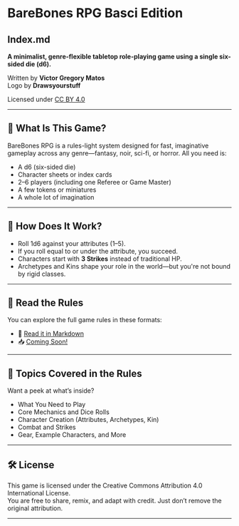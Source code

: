 # BareBones RPG Basci Edition

## Index.md

**A minimalist, genre-flexible tabletop role-playing game using a single six-sided die (d6).**

Written by **Victor Gregory Matos**  
Logo by **Drawsyourstuff**  

Licensed under [CC BY 4.0](https://creativecommons.org/licenses/by/4.0/)

---

## 🎲 What Is This Game?

BareBones RPG is a rules-light system designed for fast, imaginative gameplay across any genre—fantasy, noir, sci-fi, or horror. All you need is:

- A d6 (six-sided die)
- Character sheets or index cards
- 2–6 players (including one Referee or Game Master)
- A few tokens or miniatures
- A whole lot of imagination

---

## 🧠 How Does It Work?

- Roll 1d6 against your attributes (1–5).
- If you roll equal to or under the attribute, you succeed.
- Characters start with **3 Strikes** instead of traditional HP.
- Archetypes and Kins shape your role in the world—but you're not bound by rigid classes.

---

## 📄 Read the Rules

You can explore the full game rules in these formats:

- 📖 [Read it in Markdown](/docs/bbrpgb.md)
- 📥 [Coming Soon!](#)

---

## 📘 Topics Covered in the Rules

Want a peek at what’s inside?

- What You Need to Play
- Core Mechanics and Dice Rolls
- Character Creation (Attributes, Archetypes, Kin)
- Combat and Strikes
- Gear, Example Characters, and More

---

## 🛠️ License

This game is licensed under the Creative Commons Attribution 4.0 International License.  
You are free to share, remix, and adapt with credit. Just don’t remove the original attribution.

---
